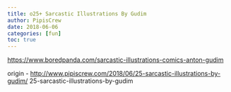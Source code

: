 ```yaml
---
title: o25+ Sarcastic Illustrations By Gudim
author: PipisCrew
date: 2018-06-06
categories: [fun]
toc: true
---
```


https://www.boredpanda.com/sarcastic-illustrations-comics-anton-gudim

origin - http://www.pipiscrew.com/2018/06/25-sarcastic-illustrations-by-gudim/ 25-sarcastic-illustrations-by-gudim